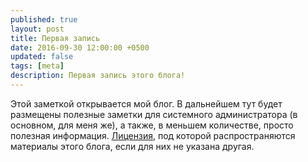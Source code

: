 ```yaml
---
published: true
layout: post
title: Первая запись
date: 2016-09-30 12:00:00 +0500
updated: false
tags: [meta]
description: Первая запись этого блога!
---
```

Этой заметкой открывается мой блог. В дальнейшем тут будет размещены полезные заметки для системного администратора (в основном, для меня же), а также, в меньшем количестве, просто полезная информация. [Лицензия][1], под которой распространяются материалы этого блога, если для них не указана другая.

[1]: http://trefmanic.me/files/mit.txt "Русский перевод лицензии MIT"
